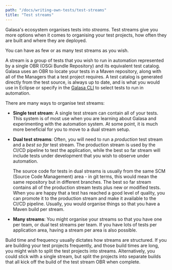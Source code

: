 ```yaml
---
path: "/docs/writing-own-tests/test-streams"
title: "Test streams"
---
```


Galasa's ecosystem organises tests into _streams_. Test streams give you more options when it comes to organising your test projects, how often they are built and where they are deployed.

You can have as few or as many test streams as you wish.

A stream is a group of tests that you wish to run in automation represented by a single OBR (OSGi Bundle Repository) and its equivalent test catalog. Galasa uses an OBR to locate your tests in a Maven repository, along with all of the Managers that a test project requires. A test catalog is generated directly from the test source, is always up to date, and is what you would use in Eclipse or specify in the [Galasa CLI](/docs/cli-command-reference/cli-command-reference) to select tests to run in automation.

There are many ways to organise test streams:

- <b>Single test stream</b>: A single test stream can contain all of your tests. This system is of most use when you are learning about Galasa and experimenting with the automation system. At some point, it is much more beneficial for you to move to a dual stream setup.
- <b>Dual test streams</b>: Often, you will need to run a _production_ test stream and a _best so far_ test stream. The production stream is used by the CI/CD pipeline to test the application, while the best so far stream will include tests under development that you wish to observe under automation.

  The source code for tests in dual streams is usually from the same SCM (Source Code Management) area - in git terms, this would mean the same repository but in different branches. The best so far stream contains all of the production stream tests plus new or modified tests. When you are happy that a test has reached a good level of quality, you can promote it to the production stream and make it available to the CI/CD pipeline. Usually, you would organise things so that you have a Maven build per stream.

- <b>Many streams</b>: You might organise your streams so that you have one per team, or dual test streams per team. If you have lots of tests per application area, having a stream per area is also possible.

Build time and frequency usually dictates how streams are structured. If you are building your test projects frequently, and those build times are long, you might wish to split the test projects into streams. Alternatively, you could stick with a single stream, but split the projects into separate builds that all kick off the build of the test stream OBR when complete.

